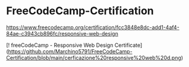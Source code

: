 # FreeCodeCamp-Certification

https://www.freecodecamp.org/certification/fcc3848e8dc-add1-4af4-84ae-c3943cb896fc/responsive-web-design

[! freeCodeCamp - Responsive Web Design Certificate] (https://github.com/Marchino5791/FreeCodeCamp-Certification/blob/main/cerficazione%20responsive%20web%20d.png)
